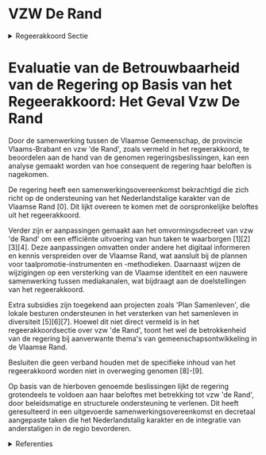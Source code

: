 # VZW De Rand

<details>
        <summary>Regeerakkoord Sectie </summary>
        <p>6.3.6 VZW De Rand We sluiten een nieuwe samenwerkingsovereen-komst met het EVA vzw ‘de Rand’, waarin we de belangrijkste opdrachten vastleggen: de onder-steuning van het Nederlandstalige verenigings-leven (zeker in de faciliteitengemeenten), de bruisende werking van de gemeenschapscentra, de verspreiding van taalpromotie-instrumenten en –methodieken, het leiden van anderstaligen naar het reguliere aanbod. Het voeden en ontsluiten van de databank van het documentatiecentrum, het in de verf zetten van de troeven van de regio en wat de Vlaamse gemeenschap allemaal aanbiedt en het onder-steunen van gemeenten en verenigingen inzake initiatieven ter versterking van het Nederlandstalig karakter van de Rand worden opgenomen door de cel Vlaamse Rand van de administratie. </p>
        </details> 

# Evaluatie van de Betrouwbaarheid van de Regering op Basis van het Regeerakkoord: Het Geval Vzw De Rand

Door de samenwerking tussen de Vlaamse Gemeenschap, de provincie Vlaams-Brabant en vzw 'de Rand', zoals vermeld in het regeerakkoord, te beoordelen aan de hand van de genomen regeringsbeslissingen, kan een analyse gemaakt worden van hoe consequent de regering haar beloften is nagekomen.

De regering heeft een samenwerkingsovereenkomst bekrachtigd die zich richt op de ondersteuning van het Nederlandstalige karakter van de Vlaamse Rand \[0\]. Dit lijkt overeen te komen met de oorspronkelijke beloftes uit het regeerakkoord.

Verder zijn er aanpassingen gemaakt aan het omvormingsdecreet van vzw 'de Rand' om een efficiënte uitvoering van hun taken te waarborgen \[1\]\[2\]\[3\]\[4\]. Deze aanpassingen omvatten onder andere het digitaal informeren en kennis verspreiden over de Vlaamse Rand, wat aansluit bij de plannen voor taalpromotie-instrumenten en -methodieken. Daarnaast wijzen de wijzigingen op een versterking van de Vlaamse identiteit en een nauwere samenwerking tussen mediakanalen, wat bijdraagt aan de doelstellingen van het regeerakkoord.

Extra subsidies zijn toegekend aan projecten zoals 'Plan Samenleven', die lokale besturen ondersteunen in het versterken van het samenleven in diversiteit \[5\]\[6\]\[7\]. Hoewel dit niet direct vermeld is in het regeerakkoordsectie over vzw 'de Rand', toont het wel de betrokkenheid van de regering bij aanverwante thema's van gemeenschapsontwikkeling in de Vlaamse Rand.

Besluiten die geen verband houden met de specifieke inhoud van het regeerakkoord worden niet in overweging genomen \[8\]-\[9\].

Op basis van de hierboven genoemde beslissingen lijkt de regering grotendeels te voldoen aan haar beloftes met betrekking tot vzw 'de Rand', door beleidsmatige en structurele ondersteuning te verlenen. Dit heeft geresulteerd in een uitgevoerde samenwerkingsovereenkomst en decretaal aangepaste taken die het Nederlandstalig karakter en de integratie van anderstaligen in de regio bevorderen.

<details>
        <summary> Referenties</summary>
        **[\[0\]](https://beslissingenvlaamseregering.vlaanderen.be/?search=Samenwerkingsovereenkomst%202020-2025%20tussen%20Vlaamse%20Gemeenschap%2C%20provincie%20Vlaams-Brabant%20en%20vzw%20%E2%80%98de%20Rand%E2%80%99&dateOption=select&startDate=2020-07-10T08%3A00%3A00Z&endDate=2020-07-10T08%3A00%3A00Z)** : **(2020-07-10)** Samenwerkingsovereenkomst 2020-2025 tussen Vlaamse Gemeenschap, provincie Vlaams-Brabant en vzw ‘de Rand’ 

**[\[1\]](https://beslissingenvlaamseregering.vlaanderen.be/?search=vzw%20de%20Rand%3A%20wijziging%20omvormingsdecreet&dateOption=select&startDate=2020-06-26T08%3A00%3A00Z&endDate=2020-06-26T08%3A00%3A00Z)** : **(2020-06-26)** vzw de Rand: wijziging omvormingsdecreet 

**[\[2\]](https://beslissingenvlaamseregering.vlaanderen.be/?search=Omvorming%20vzw%20de%20Rand&dateOption=select&startDate=2020-10-30T09%3A00%3A00Z&endDate=2020-10-30T09%3A00%3A00Z)** : **(2020-10-30)** Omvorming vzw de Rand 

**[\[3\]](https://beslissingenvlaamseregering.vlaanderen.be/?search=vzw%20de%20Rand%3A%20wijziging%20omvormingsdecreet&dateOption=select&startDate=2020-09-04T08%3A00%3A00Z&endDate=2020-09-04T08%3A00%3A00Z)** : **(2020-09-04)** vzw de Rand: wijziging omvormingsdecreet 

**[\[4\]](https://beslissingenvlaamseregering.vlaanderen.be/?search=Wijzigingsdecreet%20omvorming%20vzw%20de%20Rand%20tot%20een%20privaatrechtelijk%20vormgegeven%20extern%20verzelfstandigd%20agentschap&dateOption=select&startDate=2021-02-26T09%3A00%3A00Z&endDate=2021-02-26T09%3A00%3A00Z)** : **(2021-02-26)** Wijzigingsdecreet omvorming vzw de Rand tot een privaatrechtelijk vormgegeven extern verzelfstandigd agentschap 

**[\[5\]](https://beslissingenvlaamseregering.vlaanderen.be/?search=Subsidies%20Vlaamse%20lokale%20besturen%2C%20vzw%20de%20Rand%20en%20de%20Vlaamse%20Gemeenschapscommissie%20voor%20project%20%27Ondersteuning%20van%20lokale%20besturen%20in%20het%20kader%20van%20%20samenleven%20in%20diversiteit%3A%20Plan%20Samenleven%27&dateOption=select&startDate=2023-09-22T08%3A00%3A00Z&endDate=2023-09-22T08%3A00%3A00Z)** : **(2023-09-22)** Subsidies Vlaamse lokale besturen, vzw de Rand en de Vlaamse Gemeenschapscommissie voor project 'Ondersteuning van lokale besturen in het kader van  samenleven in diversiteit: Plan Samenleven' 

**[\[6\]](https://beslissingenvlaamseregering.vlaanderen.be/?search=Subsidie%20lokale%20besturen%2C%20vzw%20De%20Rand%20en%20Vlaamse%20Gemeenschapscommissie%20project%20%E2%80%98Plan%20Samenleven%E2%80%99%3A%20wijzigingsbesluit&dateOption=select&startDate=2022-12-23T09%3A00%3A00Z&endDate=2022-12-23T09%3A00%3A00Z)** : **(2022-12-23)** Subsidie lokale besturen, vzw De Rand en Vlaamse Gemeenschapscommissie project ‘Plan Samenleven’: wijzigingsbesluit 

**[\[7\]](https://beslissingenvlaamseregering.vlaanderen.be/?search=Subsidies%20Vlaamse%20lokale%20besturen%2C%20vzw%20de%20Rand%20en%20Vlaamse%20Gemeenschapscommissie%20voor%20Plan%20Samenleven&dateOption=select&startDate=2022-09-23T08%3A00%3A00Z&endDate=2022-09-23T08%3A00%3A00Z)** : **(2022-09-23)** Subsidies Vlaamse lokale besturen, vzw de Rand en Vlaamse Gemeenschapscommissie voor Plan Samenleven 

**[\[8\]](https://beslissingenvlaamseregering.vlaanderen.be/?search=Grensregionale%20samenwerking%20Vlaanderen-Nederland&dateOption=select&startDate=2023-06-09T08%3A00%3A00Z&endDate=2023-06-09T08%3A00%3A00Z)** : **(2023-06-09)** Grensregionale samenwerking Vlaanderen-Nederland 

**[\[9\]](https://beslissingenvlaamseregering.vlaanderen.be/?search=Subsidie%20taalstimulerende%20activiteiten%20Nederlands%20in%20schoolvakanties%20en%20buitenschoolse%20opvang%20voor%20kinderen%20en%20jongeren&dateOption=select&startDate=2020-07-10T08%3A00%3A00Z&endDate=2020-07-10T08%3A00%3A00Z)** : **(2020-07-10)** Subsidie taalstimulerende activiteiten Nederlands in schoolvakanties en buitenschoolse opvang voor kinderen en jongeren 
        </details> 

